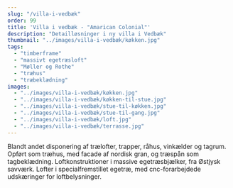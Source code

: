 ```yaml
---
slug: "/villa-i-vedbæk"
order: 99
title: 'Villa i vedbæk - "Amarican Colonial"'
description: "Detailløsninger i ny villa i Vedbæk"
thumbnail: "../images/villa-i-vedbæk/køkken.jpg"
tags:
  - "timberframe"
  - "massivt egetræsloft"
  - "Møller og Rothe"
  - "træhus"
  - "træbeklædning"
images:
  - "../images/villa-i-vedbæk/køkken.jpg"
  - "../images/villa-i-vedbæk/køkken-til-stue.jpg"
  - "../images/villa-i-vedbæk/stue-til-køkken.jpg"
  - "../images/villa-i-vedbæk/stue-til-gang.jpg"
  - "../images/villa-i-vedbæk/loft.jpg"
  - "../images/villa-i-vedbæk/terrasse.jpg"
---
```


Blandt andet disponering af trælofter, trapper, råhus, vinkælder og tagrum. Opført som træhus, med facade af nordisk gran, og træspån som tagbeklædning. Loftkonstruktioner i massive egetræsbjælker, fra Østjysk savværk. Lofter i specialfremstillet egetræ, med cnc-forarbejdede udskæringer for loftbelysninger.
